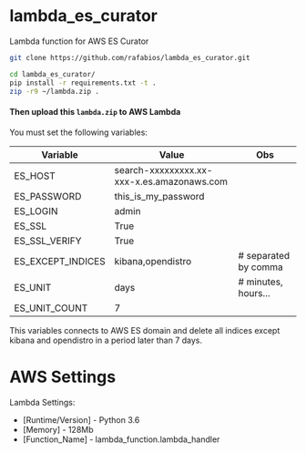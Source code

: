 # lambda_es_curator
Lambda function for AWS ES Curator



```bash
git clone https://github.com/rafabios/lambda_es_curator.git

cd lambda_es_curator/
pip install -r requirements.txt -t .
zip -r9 ~/lambda.zip .
```  



#### Then upload this `lambda.zip` to AWS Lambda

You must set the following variables:

| Variable | Value | Obs |
| ------ | ------ | ------ |
| ES_HOST | search-xxxxxxxxx.xx-xxx-x.es.amazonaws.com |
| ES_PASSWORD | this_is_my_password |
| ES_LOGIN | admin |
| ES_SSL | True |
| ES_SSL_VERIFY | True |
| ES_EXCEPT_INDICES | kibana,opendistro  | # separated by comma |
| ES_UNIT | days | # minutes, hours...|
| ES_UNIT_COUNT | 7 |

This variables connects to AWS ES domain and delete all indices except kibana and opendistro in a period later than 7 days.

# AWS Settings

Lambda Settings:

- [Runtime/Version]  -  Python 3.6
- [Memory]  -  128Mb
- [Function_Name]  -  lambda_function.lambda_handler
